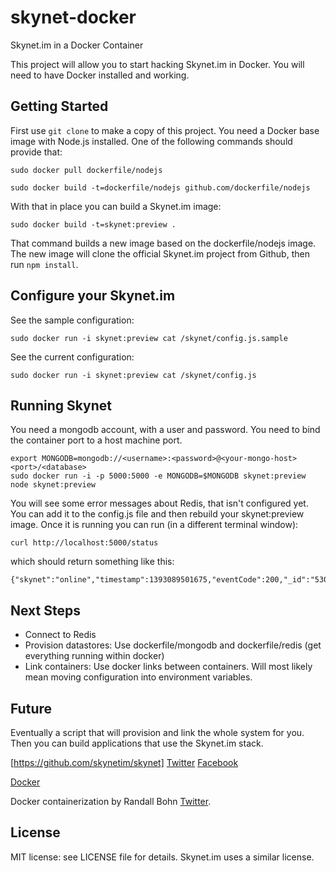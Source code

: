 # skynet-docker
Skynet.im in a Docker Container

This project will allow you to start hacking Skynet.im 
in Docker. You will need to have Docker installed
and working.

## Getting Started
First use `git clone` to make a copy of this project.
You need a Docker base image with Node.js installed.
One of the following commands should provide that:

    sudo docker pull dockerfile/nodejs

    sudo docker build -t=dockerfile/nodejs github.com/dockerfile/nodejs

With that in place you can build a Skynet.im image:

    sudo docker build -t=skynet:preview .

That command builds a new image based on the dockerfile/nodejs image.
The new image will clone the official Skynet.im project from Github,
then run `npm install`.

## Configure your Skynet.im
See the sample configuration:

    sudo docker run -i skynet:preview cat /skynet/config.js.sample
    
See the current configuration:

    sudo docker run -i skynet:preview cat /skynet/config.js

## Running Skynet
You need a mongodb account, with a user and password.
You need to bind the container port to a host machine port.

    export MONGODB=mongodb://<username>:<password>@<your-mongo-host><port>/<database>
    sudo docker run -i -p 5000:5000 -e MONGODB=$MONGODB skynet:preview node skynet:preview
    
You will see some error messages about Redis, that isn't configured yet. You can add it to
the config.js file and then rebuild your skynet:preview image. Once it is running you can
run (in a different terminal window):

    curl http://localhost:5000/status
    
which should return something like this:

    {"skynet":"online","timestamp":1393089501675,"eventCode":200,"_id":"5308dbdd0c8b720100000004"}

## Next Steps
- Connect to Redis
- Provision datastores: Use dockerfile/mongodb and dockerfile/redis 
    (get everything running within docker)
- Link containers: Use docker links between containers. Will most likely mean
    moving configuration into environment variables. 

## Future
Eventually a script that will provision and link the whole system for you.
Then you can build applications that use the Skynet.im stack.

[https://github.com/skynetim/skynet]
[Twitter](https://twitter.com/skynetim)
[Facebook](https://www.facebook.com/skynetim)

[Docker](http://docker.io)

Docker containerization by Randall Bohn [Twitter](https://twitter.com/rsbohn).

## License
MIT license: see LICENSE file for details. Skynet.im uses a similar license.

